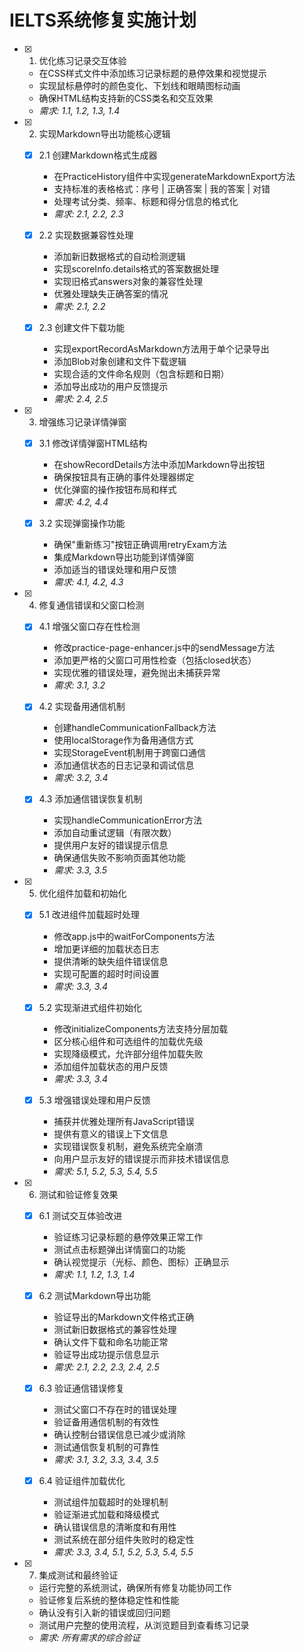 # IELTS系统修复实施计划

- [x] 1. 优化练习记录交互体验


  - 在CSS样式文件中添加练习记录标题的悬停效果和视觉提示
  - 实现鼠标悬停时的颜色变化、下划线和眼睛图标动画
  - 确保HTML结构支持新的CSS类名和交互效果
  - _需求: 1.1, 1.2, 1.3, 1.4_

- [x] 2. 实现Markdown导出功能核心逻辑

  - [x] 2.1 创建Markdown格式生成器


    - 在PracticeHistory组件中实现generateMarkdownExport方法
    - 支持标准的表格格式：序号 | 正确答案 | 我的答案 | 对错
    - 处理考试分类、频率、标题和得分信息的格式化
    - _需求: 2.1, 2.2, 2.3_

  - [x] 2.2 实现数据兼容性处理

    - 添加新旧数据格式的自动检测逻辑
    - 实现scoreInfo.details格式的答案数据处理
    - 实现旧格式answers对象的兼容性处理
    - 优雅处理缺失正确答案的情况
    - _需求: 2.1, 2.2_

  - [x] 2.3 创建文件下载功能

    - 实现exportRecordAsMarkdown方法用于单个记录导出
    - 添加Blob对象创建和文件下载逻辑
    - 实现合适的文件命名规则（包含标题和日期）
    - 添加导出成功的用户反馈提示
    - _需求: 2.4, 2.5_

- [x] 3. 增强练习记录详情弹窗

  - [x] 3.1 修改详情弹窗HTML结构


    - 在showRecordDetails方法中添加Markdown导出按钮
    - 确保按钮具有正确的事件处理器绑定
    - 优化弹窗的操作按钮布局和样式
    - _需求: 4.2, 4.4_

  - [x] 3.2 实现弹窗操作功能

    - 确保"重新练习"按钮正确调用retryExam方法
    - 集成Markdown导出功能到详情弹窗
    - 添加适当的错误处理和用户反馈
    - _需求: 4.1, 4.2, 4.3_

- [x] 4. 修复通信错误和父窗口检测

  - [x] 4.1 增强父窗口存在性检测


    - 修改practice-page-enhancer.js中的sendMessage方法
    - 添加更严格的父窗口可用性检查（包括closed状态）
    - 实现优雅的错误处理，避免抛出未捕获异常
    - _需求: 3.1, 3.2_

  - [x] 4.2 实现备用通信机制


    - 创建handleCommunicationFallback方法
    - 使用localStorage作为备用通信方式
    - 实现StorageEvent机制用于跨窗口通信
    - 添加通信状态的日志记录和调试信息
    - _需求: 3.2, 3.4_

  - [x] 4.3 添加通信错误恢复机制


    - 实现handleCommunicationError方法
    - 添加自动重试逻辑（有限次数）
    - 提供用户友好的错误提示信息
    - 确保通信失败不影响页面其他功能
    - _需求: 3.3, 3.5_

- [x] 5. 优化组件加载和初始化

  - [x] 5.1 改进组件加载超时处理


    - 修改app.js中的waitForComponents方法
    - 增加更详细的加载状态日志
    - 提供清晰的缺失组件错误信息
    - 实现可配置的超时时间设置
    - _需求: 3.3, 3.4_

  - [x] 5.2 实现渐进式组件初始化


    - 修改initializeComponents方法支持分层加载
    - 区分核心组件和可选组件的加载优先级
    - 实现降级模式，允许部分组件加载失败
    - 添加组件加载状态的用户反馈
    - _需求: 3.3, 3.4_

  - [x] 5.3 增强错误处理和用户反馈


    - 捕获并优雅处理所有JavaScript错误
    - 提供有意义的错误上下文信息
    - 实现错误恢复机制，避免系统完全崩溃
    - 向用户显示友好的错误提示而非技术错误信息
    - _需求: 5.1, 5.2, 5.3, 5.4, 5.5_

- [x] 6. 测试和验证修复效果


  - [x] 6.1 测试交互体验改进


    - 验证练习记录标题的悬停效果正常工作
    - 测试点击标题弹出详情窗口的功能
    - 确认视觉提示（光标、颜色、图标）正确显示
    - _需求: 1.1, 1.2, 1.3, 1.4_

  - [x] 6.2 测试Markdown导出功能


    - 验证导出的Markdown文件格式正确
    - 测试新旧数据格式的兼容性处理
    - 确认文件下载和命名功能正常
    - 验证导出成功提示信息显示
    - _需求: 2.1, 2.2, 2.3, 2.4, 2.5_

  - [x] 6.3 验证通信错误修复


    - 测试父窗口不存在时的错误处理
    - 验证备用通信机制的有效性
    - 确认控制台错误信息已减少或消除
    - 测试通信恢复机制的可靠性
    - _需求: 3.1, 3.2, 3.3, 3.4, 3.5_

  - [x] 6.4 验证组件加载优化


    - 测试组件加载超时的处理机制
    - 验证渐进式加载和降级模式
    - 确认错误信息的清晰度和有用性
    - 测试系统在部分组件失败时的稳定性
    - _需求: 3.3, 3.4, 5.1, 5.2, 5.3, 5.4, 5.5_

- [x] 7. 集成测试和最终验证


  - 运行完整的系统测试，确保所有修复功能协同工作
  - 验证修复后系统的整体稳定性和性能
  - 确认没有引入新的错误或回归问题
  - 测试用户完整的使用流程，从浏览题目到查看练习记录
  - _需求: 所有需求的综合验证_